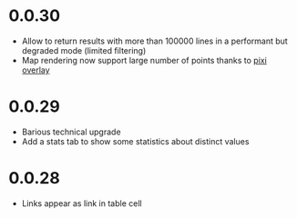 # 0.0.30

* Allow to return results with more than 100000 lines in a performant but degraded mode (limited filtering)
* Map rendering now support large number of points thanks to [pixi overlay](https://github.com/BLSQ/dhis2-taskr/pull/43)

# 0.0.29

* Barious technical upgrade
* Add a stats tab to show some statistics about distinct values

# 0.0.28

* Links appear as link in table cell